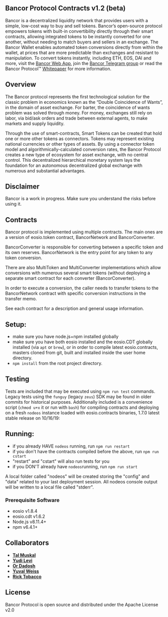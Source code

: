﻿
## Bancor Protocol Contracts v1.2 (beta)

Bancor is a decentralized liquidity network that provides users with a simple, low-cost way to buy and sell tokens. Bancor’s open-source protocol empowers tokens with built-in convertibility directly through their smart contracts, allowing integrated tokens to be instantly converted for one another, without needing to match buyers and sellers in an exchange. The Bancor Wallet enables automated token conversions directly from within the wallet, at prices that are more predictable than exchanges and resistant to manipulation. To convert tokens instantly, including ETH, EOS, DAI and more, visit the [Bancor Web App](https://www.bancor.network/communities/5a780b3a287443a5cdea2477?utm_source=social&utm_medium=github&utm_content=readme), join the [Bancor Telegram group](https://t.me/bancor) or read the Bancor Protocol™ [Whitepaper](https://www.bancor.network/whitepaper) for more information.

## Overview
The Bancor protocol represents the first technological solution for the classic problem in economics known as the “Double Coincidence of Wants”, in the domain of asset exchange. For barter, the coincidence of wants problem was solved through money. For money, exchanges still rely on labor, via bid/ask orders and trade between external agents, to make markets and supply liquidity. 

Through the use of smart-contracts, Smart Tokens can be created that hold one or more other tokens as connectors. Tokens may represent existing national currencies or other types of assets. By using a connector token model and algorithmically-calculated conversion rates, the Bancor Protocol creates a new type of ecosystem for asset exchange, with no central control. This decentralized hierarchical monetary system lays the foundation for an autonomous decentralized global exchange with numerous and substantial advantages.

## Disclaimer

Bancor is a work in progress. Make sure you understand the risks before using it.

## Contracts

Bancor protocol is implemented using multiple contracts. The main ones are a version of eosio.token contract, BancorNetwork and BancorConverter. 

BancorConverter is responsible for converting between a specific token and its own reserves.
BancorNetwork is the entry point for any token to any token conversion.

There are also MultiToken and MultiConverter implementations which allow conversions with numerous several smart tokens (without deploying a separate smart contract for each converter (BancorConverter).

In order to execute a conversion, the caller needs to transfer tokens to the BancorNetwork contract with specific conversion instructions in the transfer memo.

See each contract for a description and general usage information.

## Setup:
- make sure you have node.js+npm installed globally
- make sure you have both eosio installed and the eosio.CDT globally installed (via `apt` or `brew`), or in order to compile latest eosio.contracts, masters cloned from git, built and installed inside the user home directory.
- `npm install` from the root project directory.

## Testing
Tests are included that may be executed using `npm run test` commands. Legacy tests using the `funguy` (legacy `zeus`) SDK may be found in older commits for historical purposes. Additionally included is a convenience script (`chmod u+x` it or run with `bash`) for compiling contracts and deploying on a fresh `nodeos` instance loaded with eosio.contracts binaries, 1.7.0 latest stable release on 10/16/19:

## Running:
- if you already HAVE `nodeos` running, run `npm run restart`
- if you don't have the contracts compiled before the above, run `npm run cstart`
- "restart" and "cstart" will also run tests for you
- if you DON'T already have `nodeos`running, run `npm run start`

A local folder called "nodeos" will be created storing the "config" and "data" related to your last deployment session. 
All nodeos console output will be written to a local file called "stderr".

### Prerequisite Software
* eosio v1.8.4
* eosio.cdt v1.6.2
* Node.js v8.11.4+
* npm v6.4.1+

## Collaborators

* **[Tal Muskal](https://github.com/tmuskal)**
* **[Yudi Levi](https://github.com/yudilevi)**
* **[Or Dadosh](https://github.com/ordd)**
* **[Yuval Weiss](https://github.com/yuval-weiss)**
* **[Rick Tobacco](https://github.com/ricktobacco)**

## License

Bancor Protocol is open source and distributed under the Apache License v2.0
